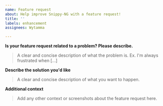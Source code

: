 ```yaml
---
name: Feature request
about: Help improve Snippy-NG with a feature request!
title: ''
labels: enhancement
assignees: Wytamma

---
```


**Is your feature request related to a problem? Please describe.**
> A clear and concise description of what the problem is. Ex. I'm always frustrated when [...]


**Describe the solution you'd like**
> A clear and concise description of what you want to happen.


**Additional context**
> Add any other context or screenshots about the feature request here.


